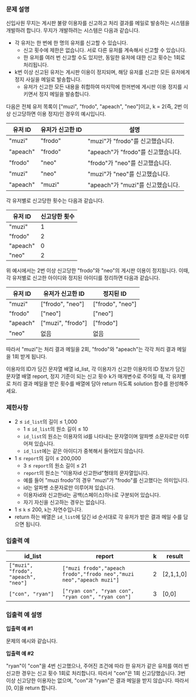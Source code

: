 ### 문제 설명

<p>신입사원 무지는 게시판 불량 이용자를 신고하고 처리 결과를 메일로 발송하는 시스템을 개발하려 합니다. 무지가 개발하려는 시스템은 다음과 같습니다.</p>

<ul>
    <li>각 유저는 한 번에 한 명의 유저를 신고할 수 있습니다.
        <ul>
            <li>신고 횟수에 제한은 없습니다. 서로 다른 유저를 계속해서 신고할 수 있습니다.</li>
            <li>한 유저를 여러 번 신고할 수도 있지만, 동일한 유저에 대한 신고 횟수는 1회로 처리됩니다.</li>
        </ul>
    </li>
    <li>k번 이상 신고된 유저는 게시판 이용이 정지되며, 해당 유저를 신고한 모든 유저에게 정지 사실을 메일로 발송합니다.
        <ul>
            <li>유저가 신고한 모든 내용을 취합하여 마지막에 한꺼번에 게시판 이용 정지를 시키면서 정지 메일을 발송합니다.</li>
        </ul>
    </li>
</ul>

<p>다음은 전체 유저 목록이 ["muzi", "frodo", "apeach", "neo"]이고, k = 2(즉, 2번 이상 신고당하면 이용 정지)인 경우의 예시입니다.</p>

<table>
    <thead>
        <tr>
            <th>유저 ID</th>
            <th>유저가 신고한 ID</th>
            <th>설명</th>
        </tr>
    </thead>
    <tbody>
        <tr>
            <td>"muzi"</td>
            <td>"frodo"</td>
            <td>"muzi"가 "frodo"를 신고했습니다.</td>
        </tr>
        <tr>
            <td>"apeach"</td>
            <td>"frodo"</td>
            <td>"apeach"가 "frodo"를 신고했습니다.</td>
        </tr>
        <tr>
            <td>"frodo"</td>
            <td>"neo"</td>
            <td>"frodo"가 "neo"를 신고했습니다.</td>
        </tr>
        <tr>
            <td>"muzi"</td>
            <td>"neo"</td>
            <td>"muzi"가 "neo"를 신고했습니다.</td>
        </tr>
        <tr>
            <td>"apeach"</td>
            <td>"muzi"</td>
            <td>"apeach"가 "muzi"를 신고했습니다.</td>
        </tr>
    </tbody>
</table>

<p>각 유저별로 신고당한 횟수는 다음과 같습니다.</p>

<table>
    <thead>
        <tr>
            <th>유저 ID</th>
            <th>신고당한 횟수</th>
        </tr>
    </thead>
    <tbody>
        <tr>
            <td>"muzi"</td>
            <td>1</td>
        </tr>
        <tr>
            <td>"frodo"</td>
            <td>2</td>
        </tr>
        <tr>
            <td>"apeach"</td>
            <td>0</td>
        </tr>
        <tr>
            <td>"neo"</td>
            <td>2</td>
        </tr>
    </tbody>
</table>

<p>위 예시에서는 2번 이상 신고당한 "frodo"와 "neo"의 게시판 이용이 정지됩니다. 이때, 각 유저별로 신고한 아이디와 정지된 아이디를 정리하면 다음과 같습니다.</p>

<table>
    <thead>
        <tr>
            <th>유저 ID</th>
            <th>유저가 신고한 ID</th>
            <th>정지된 ID</th>
        </tr>
    </thead>
    <tbody>
        <tr>
            <td>"muzi"</td>
            <td>["frodo", "neo"]</td>
            <td>["frodo", "neo"]</td>
        </tr>
        <tr>
            <td>"frodo"</td>
            <td>["neo"]</td>
            <td>["neo"]</td>
        </tr>
        <tr>
            <td>"apeach"</td>
            <td>["muzi", "frodo"]</td>
            <td>["frodo"]</td>
        </tr>
        <tr>
            <td>"neo"</td>
            <td>없음</td>
            <td>없음</td>
        </tr>
    </tbody>
</table>

<p>따라서 "muzi"는 처리 결과 메일을 2회, "frodo"와 "apeach"는 각각 처리 결과 메일을 1회 받게 됩니다.</p>
<p>이용자의 ID가 담긴 문자열 배열 id_list, 각 이용자가 신고한 이용자의 ID 정보가 담긴 문자열 배열 report, 정지 기준이 되는 신고 횟수 k가 매개변수로 주어질 때, 각 유저별로 처리 결과 메일을 받은 횟수를 배열에 담아 return 하도록 solution 함수를 완성해주세요.</p>

### 제한사항

<ul>
<li>2 ≤ <code>id_list</code>의 길이 ≤ 1,000

<ul>
<li>1 ≤ <code>id_list</code>의 원소 길이 ≤ 10</li>
<li><code>id_list</code>의 원소는 이용자의 id를 나타내는 문자열이며 알파벳 소문자로만 이루어져 있습니다.</li>
<li><code>id_list</code>에는 같은 아이디가 중복해서 들어있지 않습니다.</li>
</ul></li>
<li>1 ≤ <code>report</code>의 길이 ≤ 200,000

<ul>
<li>3 ≤ <code>report</code>의 원소 길이 ≤ 21</li>
<li><code>report</code>의 원소는 "이용자id 신고한id"형태의 문자열입니다.</li>
<li>예를 들어 "muzi frodo"의 경우 "muzi"가 "frodo"를 신고했다는 의미입니다.</li>
<li>id는 알파벳 소문자로만 이루어져 있습니다.</li>
<li>이용자id와 신고한id는 공백(스페이스)하나로 구분되어 있습니다.</li>
<li>자기 자신을 신고하는 경우는 없습니다.</li>
</ul></li>
<li>1 ≤ <code>k</code> ≤ 200, <code>k</code>는 자연수입니다.</li>
<li>return 하는 배열은 <code>id_list</code>에 담긴 id 순서대로 각 유저가 받은 결과 메일 수를 담으면 됩니다.</li>
</ul>

### 입출력 예

<table class="table">
        <thead><tr>
<th>id_list</th>
<th>report</th>
<th>k</th>
<th>result</th>
</tr>
</thead>
        <tbody><tr>
<td><code>[&quot;muzi&quot;, &quot;frodo&quot;, &quot;apeach&quot;, &quot;neo&quot;]</code></td>
<td><code>[&quot;muzi frodo&quot;,&quot;apeach frodo&quot;,&quot;frodo neo&quot;,&quot;muzi neo&quot;,&quot;apeach muzi&quot;]</code></td>
<td>2</td>
<td>[2,1,1,0]</td>
</tr>
<tr>
<td><code>[&quot;con&quot;, &quot;ryan&quot;]</code></td>
<td><code>[&quot;ryan con&quot;, &quot;ryan con&quot;, &quot;ryan con&quot;, &quot;ryan con&quot;]</code></td>
<td>3</td>
<td>[0,0]</td>
</tr>
</tbody>
      </table>

### 입출력 예 설명

<p><strong>입출력 예 #1</strong></p>

<p>문제의 예시와 같습니다.</p>

<p><strong>입출력 예 #2</strong></p>

<p>"ryan"이 "con"을 4번 신고했으나, 주어진 조건에 따라 한 유저가 같은 유저를 여러 번 신고한 경우는 신고 횟수 1회로 처리합니다. 따라서 "con"은 1회 신고당했습니다. 3번 이상 신고당한 이용자는 없으며, "con"과 "ryan"은 결과 메일을 받지 않습니다. 따라서 [0, 0]을 return 합니다.</p>
